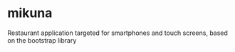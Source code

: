 # mikuna
Restaurant application targeted for smartphones and touch screens, based on the bootstrap library

